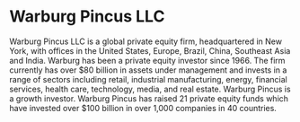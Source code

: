 # Warburg Pincus LLC
Warburg Pincus LLC is a global private equity firm, headquartered in New York, with offices in the United States, Europe, Brazil, China, Southeast Asia and India. Warburg has been a private equity investor since 1966. The firm currently has over $80 billion in assets under management and invests in a range of sectors including retail, industrial manufacturing, energy, financial services, health care, technology, media, and real estate. Warburg Pincus is a growth investor. Warburg Pincus has raised 21 private equity funds which have invested over $100 billion in over 1,000 companies in 40 countries.